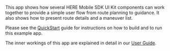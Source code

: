 This app shows how several HERE Mobile SDK UI Kit components can work together to provide a simple user flow from route planning to guidance. It also shows how to present route details and a maneuver list.

Please see the [QuickStart](../../Guides/QuickStart.md) guide for instructions on how to build and to run this example app.

The inner workings of this app are explained in detail in our [User Guide](../../Guides/UserGuide.md).
